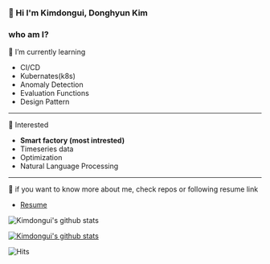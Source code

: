 
### 👋 Hi I'm Kimdongui, Donghyun Kim

### who am I?
📌 I’m currently learning
  - CI/CD
  - Kubernates(k8s)
  - Anomaly Detection
  - Evaluation Functions
  - Design Pattern
---

📌 Interested
- **Smart factory (most intrested)**
- Timeseries data
- Optimization
- Natural Language Processing

---

📌 if you want to know more about me, check repos or following resume link
- [Resume](https://sedate-virgo-f36.notion.site/Resume-e76257d561f2416e8dd8d271252bc6b5)

![Kimdongui's github stats](https://github-readme-stats.vercel.app/api?username=Kimdongui&show_icons=true)

[![Kimdongui's github stats](https://github-readme-stats.vercel.app/api/top-langs/?username=Kimdongui&show_icons=true&hide_border=true&title_color=004386&icon_color=004386&layout=compact)](https://github.com/Kimdongui)


![Hits](https://hits.seeyoufarm.com/api/count/incr/badge.svg?url=https%3A%2F%2Fgithub.com%2FKimdongui%2Fhit-counter&count_bg=%2379C83D&title_bg=%23555555&icon=&icon_color=%23E7E7E7&title=Hits&edge_flat=false)
